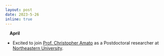 ```yaml
---
layout: post
date: 2023-5-26
inline: true
---
```



&emsp;**April**
- Excited to join <a href="https://www.khoury.northeastern.edu/people/chris-amato/">Prof. Christopher Amato</a> as a Postdoctoral researcher at <a href="https://www.northeastern.edu">Northeastern University</a>.
